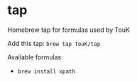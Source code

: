 tap
===

Homebrew tap for formulas used by TouK

Add this tap: `brew tap TouK/tap`

Available formulas:
 * `brew install xpath`

